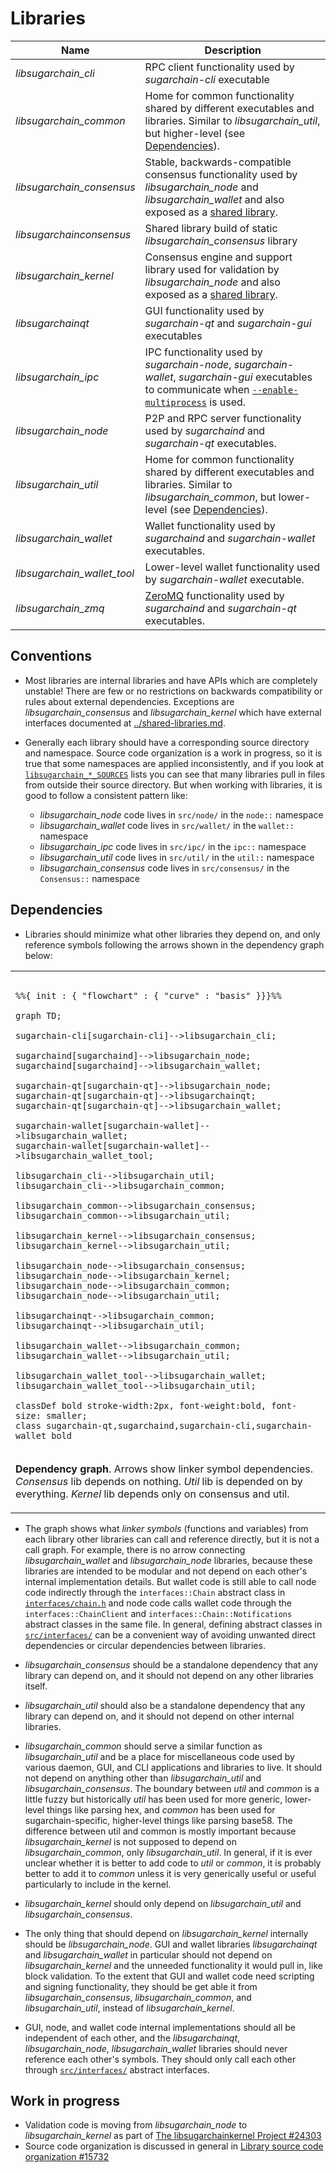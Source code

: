 # Libraries

| Name                     | Description |
|--------------------------|-------------|
| *libsugarchain_cli*         | RPC client functionality used by *sugarchain-cli* executable |
| *libsugarchain_common*      | Home for common functionality shared by different executables and libraries. Similar to *libsugarchain_util*, but higher-level (see [Dependencies](#dependencies)). |
| *libsugarchain_consensus*   | Stable, backwards-compatible consensus functionality used by *libsugarchain_node* and *libsugarchain_wallet* and also exposed as a [shared library](../shared-libraries.md). |
| *libsugarchainconsensus*    | Shared library build of static *libsugarchain_consensus* library |
| *libsugarchain_kernel*      | Consensus engine and support library used for validation by *libsugarchain_node* and also exposed as a [shared library](../shared-libraries.md). |
| *libsugarchainqt*           | GUI functionality used by *sugarchain-qt* and *sugarchain-gui* executables |
| *libsugarchain_ipc*         | IPC functionality used by *sugarchain-node*, *sugarchain-wallet*, *sugarchain-gui* executables to communicate when [`--enable-multiprocess`](multiprocess.md) is used. |
| *libsugarchain_node*        | P2P and RPC server functionality used by *sugarchaind* and *sugarchain-qt* executables. |
| *libsugarchain_util*        | Home for common functionality shared by different executables and libraries. Similar to *libsugarchain_common*, but lower-level (see [Dependencies](#dependencies)). |
| *libsugarchain_wallet*      | Wallet functionality used by *sugarchaind* and *sugarchain-wallet* executables. |
| *libsugarchain_wallet_tool* | Lower-level wallet functionality used by *sugarchain-wallet* executable. |
| *libsugarchain_zmq*         | [ZeroMQ](../zmq.md) functionality used by *sugarchaind* and *sugarchain-qt* executables. |

## Conventions

- Most libraries are internal libraries and have APIs which are completely unstable! There are few or no restrictions on backwards compatibility or rules about external dependencies. Exceptions are *libsugarchain_consensus* and *libsugarchain_kernel* which have external interfaces documented at [../shared-libraries.md](../shared-libraries.md).

- Generally each library should have a corresponding source directory and namespace. Source code organization is a work in progress, so it is true that some namespaces are applied inconsistently, and if you look at [`libsugarchain_*_SOURCES`](../../src/Makefile.am) lists you can see that many libraries pull in files from outside their source directory. But when working with libraries, it is good to follow a consistent pattern like:

  - *libsugarchain_node* code lives in `src/node/` in the `node::` namespace
  - *libsugarchain_wallet* code lives in `src/wallet/` in the `wallet::` namespace
  - *libsugarchain_ipc* code lives in `src/ipc/` in the `ipc::` namespace
  - *libsugarchain_util* code lives in `src/util/` in the `util::` namespace
  - *libsugarchain_consensus* code lives in `src/consensus/` in the `Consensus::` namespace

## Dependencies

- Libraries should minimize what other libraries they depend on, and only reference symbols following the arrows shown in the dependency graph below:

<table><tr><td>

```mermaid

%%{ init : { "flowchart" : { "curve" : "basis" }}}%%

graph TD;

sugarchain-cli[sugarchain-cli]-->libsugarchain_cli;

sugarchaind[sugarchaind]-->libsugarchain_node;
sugarchaind[sugarchaind]-->libsugarchain_wallet;

sugarchain-qt[sugarchain-qt]-->libsugarchain_node;
sugarchain-qt[sugarchain-qt]-->libsugarchainqt;
sugarchain-qt[sugarchain-qt]-->libsugarchain_wallet;

sugarchain-wallet[sugarchain-wallet]-->libsugarchain_wallet;
sugarchain-wallet[sugarchain-wallet]-->libsugarchain_wallet_tool;

libsugarchain_cli-->libsugarchain_util;
libsugarchain_cli-->libsugarchain_common;

libsugarchain_common-->libsugarchain_consensus;
libsugarchain_common-->libsugarchain_util;

libsugarchain_kernel-->libsugarchain_consensus;
libsugarchain_kernel-->libsugarchain_util;

libsugarchain_node-->libsugarchain_consensus;
libsugarchain_node-->libsugarchain_kernel;
libsugarchain_node-->libsugarchain_common;
libsugarchain_node-->libsugarchain_util;

libsugarchainqt-->libsugarchain_common;
libsugarchainqt-->libsugarchain_util;

libsugarchain_wallet-->libsugarchain_common;
libsugarchain_wallet-->libsugarchain_util;

libsugarchain_wallet_tool-->libsugarchain_wallet;
libsugarchain_wallet_tool-->libsugarchain_util;

classDef bold stroke-width:2px, font-weight:bold, font-size: smaller;
class sugarchain-qt,sugarchaind,sugarchain-cli,sugarchain-wallet bold
```
</td></tr><tr><td>

**Dependency graph**. Arrows show linker symbol dependencies. *Consensus* lib depends on nothing. *Util* lib is depended on by everything. *Kernel* lib depends only on consensus and util.

</td></tr></table>

- The graph shows what _linker symbols_ (functions and variables) from each library other libraries can call and reference directly, but it is not a call graph. For example, there is no arrow connecting *libsugarchain_wallet* and *libsugarchain_node* libraries, because these libraries are intended to be modular and not depend on each other's internal implementation details. But wallet code is still able to call node code indirectly through the `interfaces::Chain` abstract class in [`interfaces/chain.h`](../../src/interfaces/chain.h) and node code calls wallet code through the `interfaces::ChainClient` and `interfaces::Chain::Notifications` abstract classes in the same file. In general, defining abstract classes in [`src/interfaces/`](../../src/interfaces/) can be a convenient way of avoiding unwanted direct dependencies or circular dependencies between libraries.

- *libsugarchain_consensus* should be a standalone dependency that any library can depend on, and it should not depend on any other libraries itself.

- *libsugarchain_util* should also be a standalone dependency that any library can depend on, and it should not depend on other internal libraries.

- *libsugarchain_common* should serve a similar function as *libsugarchain_util* and be a place for miscellaneous code used by various daemon, GUI, and CLI applications and libraries to live. It should not depend on anything other than *libsugarchain_util* and *libsugarchain_consensus*. The boundary between _util_ and _common_ is a little fuzzy but historically _util_ has been used for more generic, lower-level things like parsing hex, and _common_ has been used for sugarchain-specific, higher-level things like parsing base58. The difference between util and common is mostly important because *libsugarchain_kernel* is not supposed to depend on *libsugarchain_common*, only *libsugarchain_util*. In general, if it is ever unclear whether it is better to add code to *util* or *common*, it is probably better to add it to *common* unless it is very generically useful or useful particularly to include in the kernel.


- *libsugarchain_kernel* should only depend on *libsugarchain_util* and *libsugarchain_consensus*.

- The only thing that should depend on *libsugarchain_kernel* internally should be *libsugarchain_node*. GUI and wallet libraries *libsugarchainqt* and *libsugarchain_wallet* in particular should not depend on *libsugarchain_kernel* and the unneeded functionality it would pull in, like block validation. To the extent that GUI and wallet code need scripting and signing functionality, they should be get able it from *libsugarchain_consensus*, *libsugarchain_common*, and *libsugarchain_util*, instead of *libsugarchain_kernel*.

- GUI, node, and wallet code internal implementations should all be independent of each other, and the *libsugarchainqt*, *libsugarchain_node*, *libsugarchain_wallet* libraries should never reference each other's symbols. They should only call each other through [`src/interfaces/`](`../../src/interfaces/`) abstract interfaces.

## Work in progress

- Validation code is moving from *libsugarchain_node* to *libsugarchain_kernel* as part of [The libsugarchainkernel Project #24303](https://github.com/sugarchain/sugarchain/issues/24303)
- Source code organization is discussed in general in [Library source code organization #15732](https://github.com/sugarchain/sugarchain/issues/15732)
